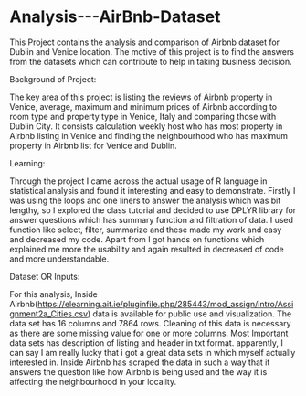 # Analysis---AirBnb-Dataset
This Project contains the analysis and comparison of Airbnb dataset for Dublin and Venice location. The motive of this project is to find the answers from the datasets which can contribute to help in taking business decision.

Background of Project:

The key area of this project is listing the reviews of Airbnb property in Venice, average, maximum and minimum prices of Airbnb according to room type and property type in Venice, Italy and comparing those with Dublin City. It consists calculation weekly host who has most property in Airbnb listing in Venice and finding the neighbourhood who has maximum property in Airbnb list for Venice and Dublin.

Learning:

Through the project I came across the actual usage of R language in statistical analysis and found it interesting and easy to demonstrate. Firstly I was using the loops and one liners to answer the analysis which was bit lengthy, so I explored the class tutorial and decided to use DPLYR library for answer questions which has summary function and filtration of data. I used function like select, filter, summarize and these made my work and easy and decreased my code.  Apart from I got hands on functions which explained me more the usability and again resulted in decreased of code and more understandable. 

Dataset OR Inputs:

For this analysis, Inside Airbnb(https://elearning.ait.ie/pluginfile.php/285443/mod_assign/intro/Assignment2a_Cities.csv) data is available for public use and visualization. The data set has 16 columns and 7864 rows.  Cleaning of this data is necessary as there are some missing value for one or more columns.
Most Important data sets has description of listing and header in txt format. apparently, I can say I am really lucky that i got a great data sets in which myself actually interested in. Inside Airbnb has scraped the data in such a way that it answers the question like how Airbnb is being used and the way it is affecting the neighbourhood in your locality.

